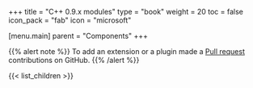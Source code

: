 +++
title = "C++ 0.9.x modules"
type = "book"
weight = 20
toc = false
icon_pack = "fab"
icon = "microsoft"

[menu.main]
    parent = "Components"
+++

{{% alert note %}} To add an extension or a plugin made a [Pull request](https://github.com/eclipse/keyple-website/pulls) contributions on GitHub. {{% /alert %}} 

{{< list_children >}}
